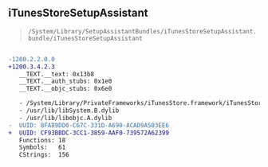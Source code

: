 ## iTunesStoreSetupAssistant

> `/System/Library/SetupAssistantBundles/iTunesStoreSetupAssistant.bundle/iTunesStoreSetupAssistant`

```diff

-1200.2.2.0.0
+1200.3.4.2.3
   __TEXT.__text: 0x13b8
   __TEXT.__auth_stubs: 0x1e0
   __TEXT.__objc_stubs: 0x6e0

   - /System/Library/PrivateFrameworks/iTunesStore.framework/iTunesStore
   - /usr/lib/libSystem.B.dylib
   - /usr/lib/libobjc.A.dylib
-  UUID: 8FA89DD0-C67C-331D-A690-ACAD9A503EE6
+  UUID: CF93BBDC-3CC1-3859-AAF0-739572A62399
   Functions: 18
   Symbols:   61
   CStrings:  156

```
